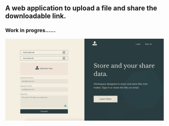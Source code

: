 ## A web application to upload a file and share the downloadable link.

### Work in progres......

![Alt text](/client/src/utils/img/screenshot.png?raw=true "Screenshot")
